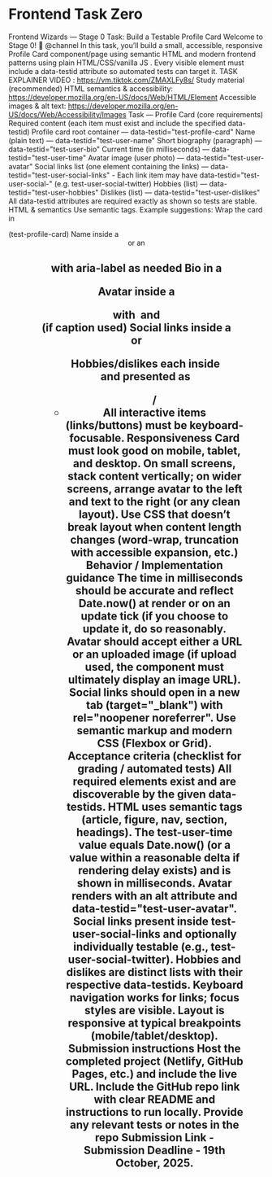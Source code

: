 # Frontend Task Zero

Frontend Wizards — Stage 0 Task: Build a Testable Profile Card
Welcome to Stage 0! :tada: @channel
 In this task, you’ll build a small, accessible, responsive Profile Card component/page using semantic HTML and modern frontend patterns using plain HTML/CSS/vanilla JS . Every visible element must include a data-testid attribute so automated tests can target it.
TASK EXPLAINER VIDEO : https://vm.tiktok.com/ZMAXLFy8s/
Study material (recommended)
HTML semantics & accessibility: https://developer.mozilla.org/en-US/docs/Web/HTML/Element
Accessible images & alt text: https://developer.mozilla.org/en-US/docs/Web/Accessibility/Images
Task — Profile Card (core requirements)
Required content (each item must exist and include the specified data-testid)
Profile card root container — data-testid="test-profile-card"
Name (plain text) — data-testid="test-user-name"
Short biography (paragraph) — data-testid="test-user-bio"
Current time (in milliseconds) — data-testid="test-user-time"
Avatar image (user photo) — data-testid="test-user-avatar"
Social links list (one element containing the links) — data-testid="test-user-social-links"
    - Each link item may have data-testid="test-user-social-<network>" (e.g. test-user-social-twitter)
Hobbies (list) — data-testid="test-user-hobbies"
Dislikes (list) — data-testid="test-user-dislikes"
All data-testid attributes are required exactly as shown so tests are stable.
HTML & semantics
Use semantic tags. Example suggestions:
Wrap the card in <article> (test-profile-card)
Name inside a <header> or an <h2> with aria-label as needed
Bio in a <p>
Avatar inside a <figure> with <img> and <figcaption> (if caption used)
Social links inside a <nav> or <ul>
Hobbies/dislikes each inside <section> and presented as <ul>/<li>
All interactive items (links/buttons) must be keyboard-focusable.
Responsiveness
Card must look good on mobile, tablet, and desktop.
On small screens, stack content vertically; on wider screens, arrange avatar to the left and text to the right (or any clean layout).
Use CSS that doesn’t break layout when content length changes (word-wrap, truncation with accessible expansion, etc.)
Behavior / Implementation guidance
The time in milliseconds should be accurate and reflect Date.now() at render or on an update tick (if you choose to update it, do so reasonably.
Avatar should accept either a URL or an uploaded image (if upload used, the component must ultimately display an image URL).
Social links should open in a new tab (target="_blank") with rel="noopener noreferrer".
Use semantic markup and modern CSS (Flexbox or Grid).
Acceptance criteria (checklist for grading / automated tests)
All required elements exist and are discoverable by the given data-testids.
HTML uses semantic tags (article, figure, nav, section, headings).
The test-user-time value equals Date.now() (or a value within a reasonable delta if rendering delay exists) and is shown in milliseconds.
Avatar renders with an alt attribute and data-testid="test-user-avatar".
Social links present inside test-user-social-links and optionally individually testable (e.g., test-user-social-twitter).
Hobbies and dislikes are distinct lists with their respective data-testids.
Keyboard navigation works for links; focus styles are visible.
Layout is responsive at typical breakpoints (mobile/tablet/desktop).
Submission instructions
Host the completed project (Netlify, GitHub Pages, etc.) and include the live URL.
Include the GitHub repo link with clear README and instructions to run locally.
Provide any relevant tests or notes in the repo
Submission Link - 
Submission Deadline - 19th October, 2025.